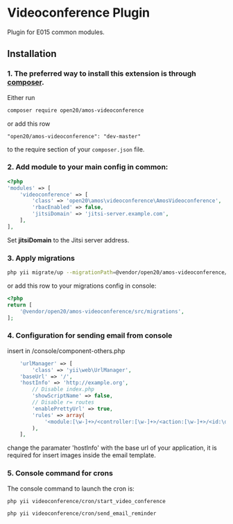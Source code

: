 # Videoconference Plugin #

Plugin for E015 common modules.

## Installation

### 1. The preferred way to install this extension is through [composer](http://getcomposer.org/download/).

Either run

```bash
composer require open20/amos-videoconference
```

or add this row

```
"open20/amos-videoconference": "dev-master"
```

to the require section of your `composer.json` file.


### 2. Add module to your main config in common:
	
```php
<?php
'modules' => [
    'videoconference' => [
        'class' => 'open20\amos\videoconference\AmosVideoconference',
        'rbacEnabled' => false,
		'jitsiDomain' => 'jitsi-server.example.com',
    ],
],
```

Set **jitsiDomain** to the Jitsi server address.

### 3. Apply migrations

```bash
php yii migrate/up --migrationPath=@vendor/open20/amos-videoconference/src/migrations
```

or add this row to your migrations config in console:

```php
<?php
return [
    '@vendor/open20/amos-videoconference/src/migrations',
];
```

### 4. Configuration for sending email from console

insert in /console/component-others.php
```php
    'urlManager' => [
        'class' => 'yii\web\UrlManager',
    'baseUrl' => '/',
    'hostInfo' => 'http://example.org',
        // Disable index.php
        'showScriptName' => false,
        // Disable r= routes
        'enablePrettyUrl' => true,
        'rules' => array(
            '<module:[\w-]+>/<controller:[\w-]+>/<action:[\w-]+>/<id:\d+>] => <module>/<controller>/<action>',
        ),
    ],
```
change the paramater 'hostInfo' with the base url of your application, it is required for insert images inside the email template.

### 5. Console command for crons
The console command to launch the cron is:
```bash
php yii videoconference/cron/start_video_conference
```
```bash
php yii videoconference/cron/send_email_reminder
```


